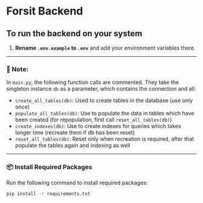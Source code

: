 # Forsit Backend

## To run the backend on your system

1. **Rename `.env.example` to `.env`** and add your environment variables there.

---

### 🔧 Note:
In `main.py`, the following function calls are commented. They take the singleton instance `db` as a parameter, which contains the connection and all:

- `create_all_tables(db)`: Used to create tables in the database (use only once)
- `populate_all_tables(db)`: Use to populate the data in tables which have been created (for repopulation, first call `reset_all_tables(db)`)
- `create_indexes(db)`: Use to create indexes for queries which takes longer time (recreate them if db has been reset)
- `reset_all_tables(db)`: Reset only when recreation is required, after that populate the tables again and indexing as well

---

### 📦 Install Required Packages

Run the following command to install required packages:

```bash
pip install -r requirements.txt
